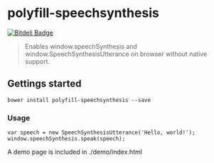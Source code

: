 # polyfill-speechsynthesis

[![Bitdeli Badge](https://d2weczhvl823v0.cloudfront.net/MikaelSoderstrom/polyfill-speechsynthesis/trend.png)](https://bitdeli.com/free "Bitdeli Badge")

> Enables window.speechSynthesis and window.SpeechSynthesisUtterance on browser without native support.

## Gettings started
```shell
bower install polyfill-speechsynthesis --save
```

### Usage

    var speech = new SpeechSynthesisUtterance('Hello, world!');
    window.speechSynthesis.speak(speech);
    
A demo page is included in ./demo/index.html